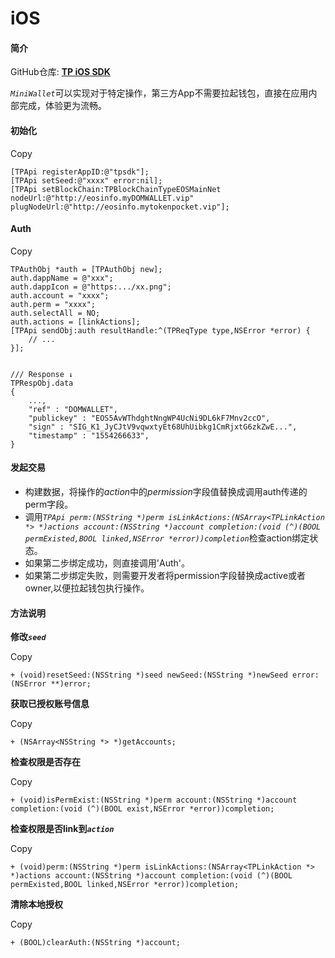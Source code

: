 # iOS

#### 简介 <a href="#jian-jie" id="jian-jie"></a>

GitHub仓库: [**TP iOS SDK**](https://github.com/TP-Lab/Mobile-SDK/tree/master/iOS%20SDK)

_`MiniWallet`_&#x53EF;以实现对于特定操作，第三方App不需要拉起钱包，直接在应用内部完成，体验更为流畅。

#### 初始化 <a href="#chu-shi-hua" id="chu-shi-hua"></a>

Copy

```
[TPApi registerAppID:@"tpsdk"];
[TPApi setSeed:@"xxxx" error:nil];
[TPApi setBlockChain:TPBlockChainTypeEOSMainNet nodeUrl:@"http://eosinfo.myDOMWALLET.vip" plugNodeUrl:@"http://eosinfo.mytokenpocket.vip"];
```

#### Auth <a href="#auth" id="auth"></a>

Copy

```
TPAuthObj *auth = [TPAuthObj new];
auth.dappName = @"xxx";
auth.dappIcon = @"https:.../xx.png";
auth.account = "xxxx";
auth.perm = "xxxx";
auth.selectAll = NO;
auth.actions = [linkActions];
[TPApi sendObj:auth resultHandle:^(TPReqType type,NSError *error) {
    // ...        
}];


/// Response ↓
TPRespObj.data
{
    ...,
    "ref" : "DOMWALLET",
    "publickey" : "EOS5AvWThdghtNngWP4UcNi9DL6kF7Mnv2ccO",
    "sign" : "SIG_K1_JyCJtV9vqwxtyEt68UhUibkg1CmRjxtG6zkZwE...",
    "timestamp" : "1554266633",
}
```

#### 发起交易 <a href="#fa-qi-jiao-yi" id="fa-qi-jiao-yi"></a>

* 构建数据，将操作&#x7684;_&#x61;ctio&#x6E;_&#x4E2D;&#x7684;_&#x70;ermissio&#x6E;_&#x5B57;段值替换成调用auth传递的perm字段。
* 调&#x7528;_`TPApi perm:(NSString *)perm isLinkActions:(NSArray<TPLinkAction *> *)actions account:(NSString *)account completion:(void (^)(BOOL permExisted,BOOL linked,NSError *error))completion`_&#x68C0;查action绑定状态。
* 如果第二步绑定成功，则直接调用'Auth'。
* 如果第二步绑定失败，则需要开发者将permission字段替换成active或者owner,以便拉起钱包执行操作。

#### 方法说明 <a href="#fang-fa-shuo-ming" id="fang-fa-shuo-ming"></a>

**修改**_**`seed`**_

Copy

```
+ (void)resetSeed:(NSString *)seed newSeed:(NSString *)newSeed error:(NSError **)error;
```

**获取已授权账号信息**

Copy

```
+ (NSArray<NSString *> *)getAccounts;
```

**检查权限是否存在**

Copy

```
+ (void)isPermExist:(NSString *)perm account:(NSString *)account completion:(void (^)(BOOL exist,NSError *error))completion;
```

**检查权限是否link到**_**`action`**_

Copy

```
+ (void)perm:(NSString *)perm isLinkActions:(NSArray<TPLinkAction *> *)actions account:(NSString *)account completion:(void (^)(BOOL permExisted,BOOL linked,NSError *error))completion;
```

**清除本地授权**

Copy

```
+ (BOOL)clearAuth:(NSString *)account;
```
